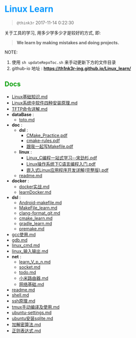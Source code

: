 # <font color=#0099ff> **Linux Learn** </font>

> `@think3r` 2017-11-14 0:22:30

<!--
[![LICENSE](https://img.shields.io/badge/license-Anti%20996-blue.svg)](https://github.com/996icu/996.ICU/blob/master/LICENSE) [![996.icu](https://img.shields.io/badge/link-996.icu-red.svg)](https://996.icu)-->

关于工具的学习, 用多少学多少才是较好的方式, 即:
> **We learn by making mistakes and doing projects.** <br>

NOTE:

1. 使用 `sh updateRepoToc.sh` 来手动更新下方的文件目录
2. github-io 地址 : **<https://th1nk3r-ing.github.io/Linux_learn/>**

## <font color=#009A000> Docs </font>

<!-- TOC start -->

- [Linux基础知识.md](./Linux基础知识.md)
- [Linux系统中软件四种安装原理.md](./Linux系统中软件四种安装原理.md)
- [TFTP命令详解.md](./TFTP命令详解.md)
- **dataBase** :
  - [toto.md](./dataBase/toto.md)
- **doc** :
  - **dsl** :
    - [CMake_Practice.pdf](./doc/dsl/CMake_Practice.pdf)
    - [cmake-rules.pdf](./doc/dsl/cmake-rules.pdf)
    - [跟我一起写Makefile.pdf](./doc/dsl/跟我一起写Makefile.pdf)
  - **linux** :
    - [Linux_C编程一站式学习--宋劲杉.pdf](./doc/linux/Linux_C编程一站式学习--宋劲杉.pdf)
    - [Linux操作系统下C语言编程入门.pdf](./doc/linux/Linux操作系统下C语言编程入门.pdf)
    - [嵌入式Linux应用程序开发详解(完整版).pdf](./doc/linux/嵌入式Linux应用程序开发详解(完整版).pdf)
  - [readme.md](./doc/readme.md)
- **docker** :
  - [docker实战.md](./docker/docker实战.md)
  - [learnDocker.md](./docker/learnDocker.md)
- **dsl** :
  - [Android-makefile.md](./dsl/Android-makefile.md)
  - [MakeFile_learn.md](./dsl/MakeFile_learn.md)
  - [clang-format_git.md](./dsl/clang-format_git.md)
  - [cmake_learn.md](./dsl/cmake_learn.md)
  - [gradle_learn.md](./dsl/gradle_learn.md)
  - [premake.md](./dsl/premake.md)
- [gcc使用.md](./gcc使用.md)
- [gdb.md](./gdb.md)
- [linux_cmd.md](./linux_cmd.md)
- [linux_输入输出.md](./linux_输入输出.md)
- **net** :
  - [learn_V_p_n.md](./net/learn_V_p_n.md)
  - [socket.md](./net/socket.md)
  - [todo.md](./net/todo.md)
  - [小米路由器.md](./net/小米路由器.md)
  - [网络基础.md](./net/网络基础.md)
- [readme.md](./readme.md)
- [shell.md](./shell.md)
- [ssh原理.md](./ssh原理.md)
- [tmux手动编译及使用.md](./tmux手动编译及使用.md)
- [ubuntu-settings.md](./ubuntu-settings.md)
- [ubuntu安装sqlite.md](./ubuntu安装sqlite.md)
- [加解密算法.md](./加解密算法.md)
- [正则表达式.md](./正则表达式.md)

<!-- TOC end -->
